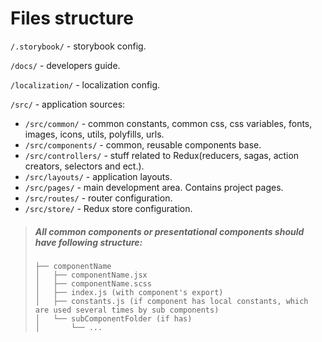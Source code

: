 # Files structure

`/.storybook/` - storybook config.<br>

`/docs/` - developers guide.<br>

`/localization/` - localization config.<br>

`/src/` - application sources:

- `/src/common/` - common constants, common css, css variables, fonts, images, icons, utils, polyfills, urls.
- `/src/components/` - common, reusable components base.
- `/src/controllers/` - stuff related to Redux(reducers, sagas, action creators, selectors and ect.).
- `/src/layouts/` - application layouts.
- `/src/pages/` - main development area. Contains project pages.
- `/src/routes/` - router configuration.
- `/src/store/` - Redux store configuration.

> ##### All common components or presentational components should have following structure:
>
> ```
> ├── componentName
> │   ├── componentName.jsx
> │   ├── componentName.scss
> │   ├── index.js (with component's export)
> │   ├── constants.js (if component has local constants, which are used several times by sub components)
> │   └── subComponentFolder (if has)
> │       └── ...
> ```
